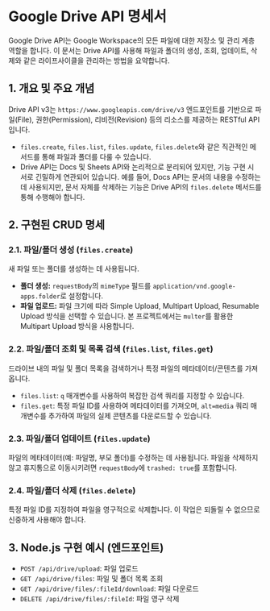 # Google Drive API 명세서

Google Drive API는 Google Workspace의 모든 파일에 대한 저장소 및 관리 계층 역할을 합니다. 이 문서는 Drive API를 사용해 파일과 폴더의 생성, 조회, 업데이트, 삭제와 같은 라이프사이클을 관리하는 방법을 요약합니다.

## 1. 개요 및 주요 개념

Drive API v3는 `https://www.googleapis.com/drive/v3` 엔드포인트를 기반으로 파일(File), 권한(Permission), 리비전(Revision) 등의 리소스를 제공하는 RESTful API입니다.

- `files.create`, `files.list`, `files.update`, `files.delete`와 같은 직관적인 메서드를 통해 파일과 폴더를 다룰 수 있습니다.
- Drive API는 Docs 및 Sheets API와 논리적으로 분리되어 있지만, 기능 구현 시 서로 긴밀하게 연관되어 있습니다. 예를 들어, Docs API는 문서의 내용을 수정하는 데 사용되지만, 문서 자체를 삭제하는 기능은 Drive API의 `files.delete` 메서드를 통해 수행해야 합니다.

## 2. 구현된 CRUD 명세

### 2.1. 파일/폴더 생성 (`files.create`)

새 파일 또는 폴더를 생성하는 데 사용됩니다.
- **폴더 생성:** `requestBody`의 `mimeType` 필드를 `application/vnd.google-apps.folder`로 설정합니다.
- **파일 업로드:** 파일 크기에 따라 Simple Upload, Multipart Upload, Resumable Upload 방식을 선택할 수 있습니다. 본 프로젝트에서는 `multer`를 활용한 Multipart Upload 방식을 사용합니다.

### 2.2. 파일/폴더 조회 및 목록 검색 (`files.list`, `files.get`)

드라이브 내의 파일 및 폴더 목록을 검색하거나 특정 파일의 메타데이터/콘텐츠를 가져옵니다.
- `files.list`: `q` 매개변수를 사용하여 복잡한 검색 쿼리를 지정할 수 있습니다.
- `files.get`: 특정 파일 ID를 사용하여 메타데이터를 가져오며, `alt=media` 쿼리 매개변수를 추가하여 파일의 실제 콘텐츠를 다운로드할 수 있습니다.

### 2.3. 파일/폴더 업데이트 (`files.update`)

파일의 메타데이터(예: 파일명, 부모 폴더)를 수정하는 데 사용됩니다. 파일을 삭제하지 않고 휴지통으로 이동시키려면 `requestBody`에 `trashed: true`를 포함합니다.

### 2.4. 파일/폴더 삭제 (`files.delete`)

특정 파일 ID를 지정하여 파일을 영구적으로 삭제합니다. 이 작업은 되돌릴 수 없으므로 신중하게 사용해야 합니다.

## 3. Node.js 구현 예시 (엔드포인트)

- `POST /api/drive/upload`: 파일 업로드
- `GET /api/drive/files`: 파일 및 폴더 목록 조회
- `GET /api/drive/files/:fileId/download`: 파일 다운로드
- `DELETE /api/drive/files/:fileId`: 파일 영구 삭제
